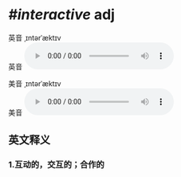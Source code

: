 # ***\#interactive*** adj
英音 ˌɪntərˈæktɪv  
英音
<audio src="./media/interactive1_AAC.aac" controls="controls"></audio>

美音 ˌɪntərˈæktɪv  
美音
<audio src="./media/interactive2_AAC.aac" controls="controls"></audio>



  

英文释义
---
### 1.**互动的，交互的；合作的**  



